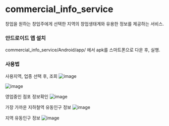 # commercial_info_service
창업을 원하는 창업주에게 선택한 지역의 창업생태계와 유용한 정보를 제공하는 서비스.

### 안드로이드 앱 설치
commercial_info_service/Android/app/ 에서 apk를 스마트폰으로 다운 후, 실행.

### 사용법

사용지역, 업종 선택 후, 조회
![image](https://user-images.githubusercontent.com/23163982/72678892-7bfc1680-3aed-11ea-9751-f8a008a3f739.png)

![image](https://user-images.githubusercontent.com/23163982/72678819-df397900-3aec-11ea-88f5-59e6525c79eb.png)




영업중인 점포 정보확인
![image](https://user-images.githubusercontent.com/23163982/72678932-ce3d3780-3aed-11ea-8dad-581850dd1ae1.png)




가장 가까운 지하철역 유동인구 정보
![image](https://user-images.githubusercontent.com/23163982/72678961-f62c9b00-3aed-11ea-8b99-25afb88eae7b.png)




지역 유동인구 정보
![image](https://user-images.githubusercontent.com/23163982/72678992-2ffda180-3aee-11ea-8d0e-e92cf90fe99e.png)
